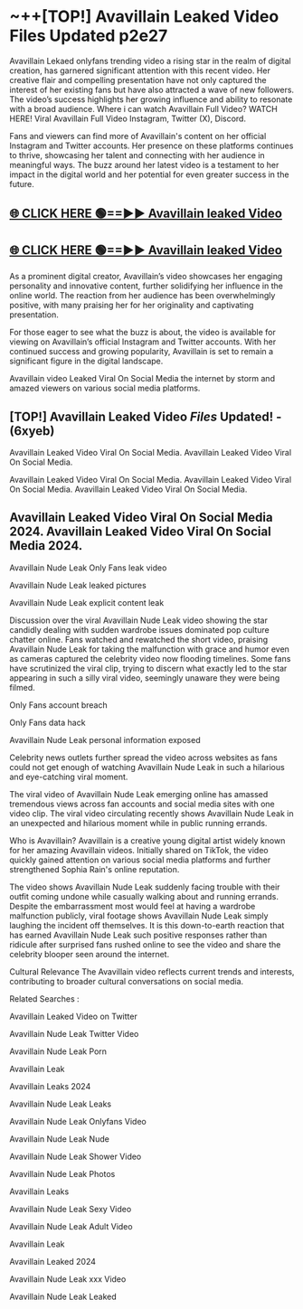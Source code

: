 # ~++[TOP!] Avavillain Leaked Video Files Updated p2e27

 Avavillain Lekaed onlyfans trending video a rising star in the realm of digital creation, has garnered significant attention with this recent video. Her creative flair and compelling presentation have not only captured the interest of her existing fans but have also attracted a wave of new followers. The video’s success highlights her growing influence and ability to resonate with a broad audience.
Where i can watch  Avavillain Full Video? WATCH HERE! Viral  Avavillain Full Video Instagram, Twitter (X), Discord.


Fans and viewers can find more of  Avavillain's content on her official Instagram and Twitter accounts. Her presence on these platforms continues to thrive, showcasing her talent and connecting with her audience in meaningful ways. The buzz around her latest video is a testament to her impact in the digital world and her potential for even greater success in the future.


## [🌐 CLICK HERE 🟢==►►  Avavillain leaked Video ](https://onlyclips.site?title=Avavillain&ref=git)

## [🌐 CLICK HERE 🟢==►►  Avavillain leaked Video ](https://onlyclips.site?title=Avavillain&ref=git)


As a prominent digital creator,  Avavillain’s video showcases her engaging personality and innovative content, further solidifying her influence in the online world. The reaction from her audience has been overwhelmingly positive, with many praising her for her originality and captivating presentation.

For those eager to see what the buzz is about, the video is available for viewing on  Avavillain’s official Instagram and Twitter accounts. With her continued success and growing popularity,  Avavillain is set to remain a significant figure in the digital landscape.


  Avavillain video Leaked Viral On Social Media the internet by storm and amazed viewers on various social media platforms.


## [TOP!]  Avavillain Leaked Video *Files* Updated! - (6xyeb) 

 Avavillain Leaked Video Viral On Social Media. Avavillain Leaked Video Viral On Social Media.

 Avavillain Leaked Video Viral On Social Media. Avavillain Leaked Video Viral On Social Media. Avavillain Leaked Video Viral On Social Media.


##  Avavillain Leaked Video Viral On Social Media 2024. Avavillain Leaked Video Viral On Social Media 2024.
 Avavillain Nude Leak Only Fans leak video

 Avavillain Nude Leak leaked pictures

 Avavillain Nude Leak explicit content leak

Discussion over the viral  Avavillain Nude Leak video showing the star candidly dealing with sudden wardrobe issues dominated pop culture chatter online. Fans watched and rewatched the short video, praising  Avavillain Nude Leak for taking the malfunction with grace and humor even as cameras captured the celebrity video now flooding timelines. Some fans have scrutinized the viral clip, trying to discern what exactly led to the star appearing in such a silly viral video, seemingly unaware they were being filmed.


Only Fans account breach

Only Fans data hack

 Avavillain Nude Leak personal information exposed

Celebrity news outlets further spread the video across websites as fans could not get enough of watching  Avavillain Nude Leak in such a hilarious and eye-catching viral moment.


The viral video of  Avavillain Nude Leak emerging online has amassed tremendous views across fan accounts and social media sites with one video clip. The viral video circulating recently shows  Avavillain Nude Leak in an unexpected and hilarious moment while in public running errands.


Who is  Avavillain?  Avavillain is a creative young digital artist widely known for her amazing  Avavillain videos. Initially shared on TikTok, the video quickly gained attention on various social media platforms and further strengthened Sophia Rain's online reputation.

The video shows  Avavillain Nude Leak suddenly facing trouble with their outfit coming undone while casually walking about and running errands. Despite the embarrassment most would feel at having a wardrobe malfunction publicly, viral footage shows  Avavillain Nude Leak simply laughing the incident off themselves. It is this down-to-earth reaction that has earned  Avavillain Nude Leak such positive responses rather than ridicule after surprised fans rushed online to see the video and share the celebrity blooper seen around the internet.

Cultural Relevance The  Avavillain video reflects current trends and interests, contributing to broader cultural conversations on social media.

Related Searches :

 Avavillain Leaked Video on Twitter

 Avavillain Nude Leak Twitter Video

 Avavillain Nude Leak Porn

 Avavillain Leak 

 Avavillain Leaks 2024

 Avavillain Nude Leak Leaks

 Avavillain Nude Leak Onlyfans Video

 Avavillain Nude Leak Nude

 Avavillain Nude Leak Shower Video

 Avavillain Nude Leak Photos

 Avavillain Leaks

 Avavillain Nude Leak Sexy Video

 Avavillain Nude Leak Adult Video

 Avavillain Leak

 Avavillain Leaked 2024

 Avavillain Nude Leak xxx Video

 Avavillain Nude Leak Leaked